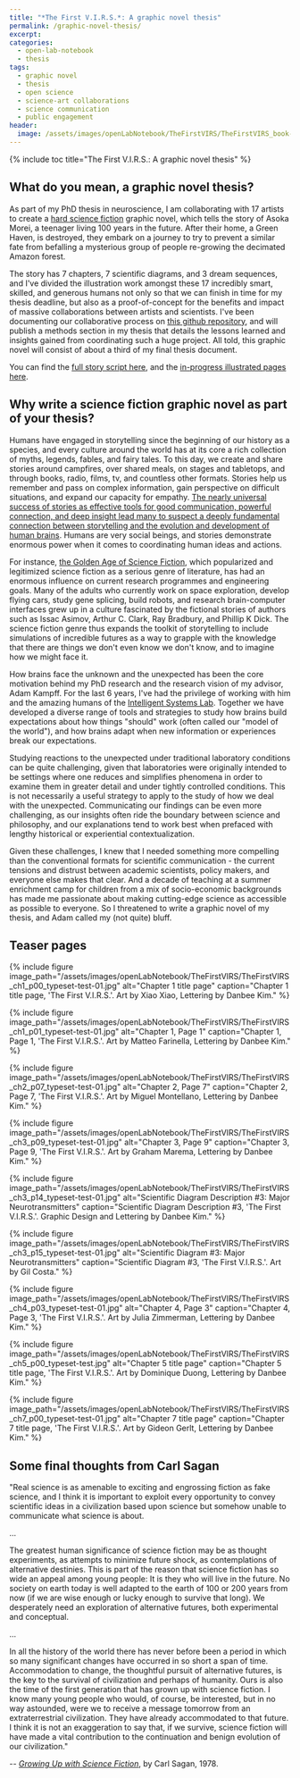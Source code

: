 ```yaml
---
title: "*The First V.I.R.S.*: A graphic novel thesis"
permalink: /graphic-novel-thesis/
excerpt: 
categories:
  - open-lab-notebook
  - thesis
tags:
  - graphic novel
  - thesis
  - open science
  - science-art collaborations
  - science communication
  - public engagement
header: 
  image: /assets/images/openLabNotebook/TheFirstVIRS/TheFirstVIRS_book-title_typeset-test-01.jpg
---
```

{% include toc title="The First V.I.R.S.: A graphic novel thesis" %}

## What do you mean, a graphic novel thesis?

As part of my PhD thesis in neuroscience, I am collaborating with 17 artists to create a [hard science fiction](https://en.wikipedia.org/wiki/Hard_science_fiction) graphic novel, which tells the story of Asoka Morei, a teenager living 100 years in the future. After their home, a Green Haven, is destroyed, they embark on a journey to try to prevent a similar fate from befalling a mysterious group of people re-growing the decimated Amazon forest. 

The story has 7 chapters, 7 scientific diagrams, and 3 dream sequences, and I've divided the illustration work amongst these 17 incredibly smart, skilled, and generous humans not only so that we can finish in time for my thesis deadline, but also as a proof-of-concept for the benefits and impact of massive collaborations between artists and scientists. I've been documenting our collaborative process on [this github repository](https://github.com/taunsquared/graphic-novel-thesis), and will publish a methods section in my thesis that details the lessons learned and insights gained from coordinating such a huge project. All told, this graphic novel will consist of about a third of my final thesis document. 

You can find the [full story script here](https://github.com/taunsquared/graphic-novel-thesis/blob/master/ComicBookScript/2019-02-09_Script-Milestone2.md), and the [in-progress illustrated pages here](https://www.dropbox.com/sh/a6zzhwkvqngkuzz/AAAvoN1KMmM6ssf3imcDh-fma?dl=0). 

## Why write a science fiction graphic novel as part of your thesis?

Humans have engaged in storytelling since the beginning of our history as a species, and every culture around the world has at its core a rich collection of myths, legends, fables, and fairy tales. To this day, we create and share stories around campfires, over shared meals, on stages and tabletops, and through books, radio, films, tv, and countless other formats. Stories help us remember and pass on complex information, gain perspective on difficult situations, and expand our capacity for empathy. [The nearly universal success of stories as effective tools for good communication, powerful connection, and deep insight lead many to suspect a deeply fundamental connection between storytelling and the evolution and development of human brains](https://github.com/taunsquared/graphic-novel-thesis/tree/master/Papers/NeuroscienceOfStorytelling). Humans are very social beings, and stories demonstrate enormous power when it comes to coordinating human ideas and actions. 

For instance, [the Golden Age of Science Fiction](https://en.wikipedia.org/wiki/Golden_Age_of_Science_Fiction), which popularized and legitimized science fiction as a serious genre of literature, has had an enormous influence on current research programmes and engineering goals. Many of the adults who currently work on space exploration, develop flying cars, study gene splicing, build robots, and research brain-computer interfaces grew up in a culture fascinated by the fictional stories of authors such as Issac Asimov, Arthur C. Clark, Ray Bradbury, and Phillip K Dick. The science fiction genre thus expands the toolkit of storytelling to include simulations of incredible futures as a way to grapple with the knowledge that there are things we don't even know we don't know, and to imagine how we might face it. 

How brains face the unknown and the unexpected has been the core motivation behind my PhD research and the research vision of my advisor, Adam Kampff. For the last 6 years, I've had the privilege of working with him and the amazing humans of the [Intelligent Systems Lab](https://www.kampff-lab.org/). Together we have developed a diverse range of tools and strategies to study how brains build expectations about how things "should" work (often called our "model of the world"), and how brains adapt when new information or experiences break our expectations. 

Studying reactions to the unexpected under traditional laboratory conditions can be quite challenging, given that laboratories were originally intended to be settings where one reduces and simplifies phenomena in order to examine them in greater detail and under tightly controlled conditions. This is not necessarily a useful strategy to apply to the study of how we deal with the unexpected. Communicating our findings can be even more challenging, as our insights often ride the boundary between science and philosophy, and our explanations tend to work best when prefaced with lengthy historical or experiential contextualization. 

Given these challenges, I knew that I needed something more compelling than the conventional formats for scientific communication - the current tensions and distrust between academic scientists, policy makers, and everyone else makes that clear. And a decade of teaching at a summer enrichment camp for children from a mix of socio-economic backgrounds has made me passionate about making cutting-edge science as accessible as possible to everyone. So I threatened to write a graphic novel of my thesis, and Adam called my (not quite) bluff. 

## Teaser pages

{% include figure image_path="/assets/images/openLabNotebook/TheFirstVIRS/TheFirstVIRS_ch1_p00_typeset-test-01.jpg" alt="Chapter 1 title page" caption="Chapter 1 title page, 'The First V.I.R.S.'. Art by Xiao Xiao, Lettering by Danbee Kim." %}

{% include figure image_path="/assets/images/openLabNotebook/TheFirstVIRS/TheFirstVIRS_ch1_p01_typeset-test-01.jpg" alt="Chapter 1, Page 1" caption="Chapter 1, Page 1, 'The First V.I.R.S.'. Art by Matteo Farinella, Lettering by Danbee Kim." %}

{% include figure image_path="/assets/images/openLabNotebook/TheFirstVIRS/TheFirstVIRS_ch2_p07_typeset-test-01.jpg" alt="Chapter 2, Page 7" caption="Chapter 2, Page 7, 'The First V.I.R.S.'. Art by Miguel Montellano, Lettering by Danbee Kim." %}

{% include figure image_path="/assets/images/openLabNotebook/TheFirstVIRS/TheFirstVIRS_ch3_p09_typeset-test-01.jpg" alt="Chapter 3, Page 9" caption="Chapter 3, Page 9, 'The First V.I.R.S.'. Art by Graham Marema, Lettering by Danbee Kim." %}

{% include figure image_path="/assets/images/openLabNotebook/TheFirstVIRS/TheFirstVIRS_ch3_p14_typeset-test-01.jpg" alt="Scientific Diagram Description #3: Major Neurotransmitters" caption="Scientific Diagram Description #3, 'The First V.I.R.S.'. Graphic Design and Lettering by Danbee Kim." %}

{% include figure image_path="/assets/images/openLabNotebook/TheFirstVIRS/TheFirstVIRS_ch3_p15_typeset-test-01.jpg" alt="Scientific Diagram #3: Major Neurotransmitters" caption="Scientific Diagram #3, 'The First V.I.R.S.'. Art by Gil Costa." %}

{% include figure image_path="/assets/images/openLabNotebook/TheFirstVIRS/TheFirstVIRS_ch4_p03_typeset-test-01.jpg" alt="Chapter 4, Page 3" caption="Chapter 4, Page 3, 'The First V.I.R.S.'. Art by Julia Zimmerman, Lettering by Danbee Kim." %}

{% include figure image_path="/assets/images/openLabNotebook/TheFirstVIRS/TheFirstVIRS_ch5_p00_typeset-test.jpg" alt="Chapter 5 title page" caption="Chapter 5 title page, 'The First V.I.R.S.'. Art by Dominique Duong, Lettering by Danbee Kim." %}

{% include figure image_path="/assets/images/openLabNotebook/TheFirstVIRS/TheFirstVIRS_ch7_p00_typeset-test-01.jpg" alt="Chapter 7 title page" caption="Chapter 7 title page, 'The First V.I.R.S.'. Art by Gideon Gerlt, Lettering by Danbee Kim." %}

## Some final thoughts from Carl Sagan

"Real science is as amenable to exciting and engrossing fiction as fake science, and I think it is important to exploit every opportunity to convey scientific ideas in a civilization based upon science but somehow unable to communicate what science is about.

... 

The greatest human significance of science fiction may be as thought experiments, as attempts to minimize future shock, as contemplations of alternative destinies. This is part of the reason that science fiction has so wide an appeal among young people: It is they who will live in the future. No society on earth today is well adapted to the earth of 100 or 200 years from now (if we are wise enough or lucky enough to survive that long). We desperately need an exploration of alternative futures, both experimental and conceptual. 

...

In all the history of the world there has never before been a period in which so many significant changes have occurred in so short a span of time. Accommodation to change, the thoughtful pursuit of alternative futures, is the key to the survival of civilization and perhaps of humanity. Ours is also the time of the first generation that has grown up with science fiction. I know many young people who would, of course, be interested, but in no way astounded, were we to receive a message tomorrow from an extraterrestrial civilization. They have already accommodated to that future. I think it is not an exaggeration to say that, if we survive, science fiction will have made a vital contribution to the continuation and benign evolution of our civilization." 

-- [*Growing Up with Science Fiction*](https://www.nytimes.com/1978/05/28/archives/growing-up-with.html), by Carl Sagan, 1978. 
